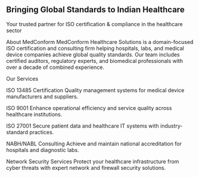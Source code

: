 ## Bringing Global Standards to Indian Healthcare
Your trusted partner for ISO certification & compliance in the healthcare sector

About MedConform
MedConform Healthcare Solutions is a domain-focused ISO certification and consulting firm helping hospitals, labs, and medical device companies achieve global quality standards. Our team includes certified auditors, regulatory experts, and biomedical professionals with over a decade of combined experience.

Our Services


ISO 13485 Certification
Quality management systems for medical device manufacturers and suppliers.

ISO 9001
Enhance operational efficiency and service quality across healthcare institutions.

ISO 27001
Secure patient data and healthcare IT systems with industry-standard practices.

NABH/NABL Consulting
Achieve and maintain national accreditation for hospitals and diagnostic labs.

Network Security Services
Protect your healthcare infrastructure from cyber threats with expert network and firewall security solutions.

<!--
**medconformhealthcaresolutions/medconformhealthcaresolutions** is a ✨ _special_ ✨ repository because its `README.md` (this file) appears on your GitHub profile.

Here are some ideas to get you started:

- 🔭 I’m currently working on ...
- 🌱 I’m currently learning ...
- 👯 I’m looking to collaborate on ...
- 🤔 I’m looking for help with ...
- 💬 Ask me about ...
- 📫 How to reach me: ...
- 😄 Pronouns: ...
- ⚡ Fun fact: ...
-->
